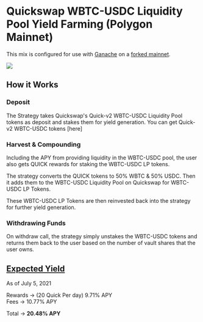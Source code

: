 # Quickswap WBTC-USDC Liquidity Pool Yield Farming (Polygon Mainnet)

This mix is configured for use with [Ganache](https://github.com/trufflesuite/ganache-cli) on a [forked mainnet](https://eth-brownie.readthedocs.io/en/stable/network-management.html#using-a-forked-development-network).

<img src="https://user-images.githubusercontent.com/47485188/124500366-4203fa80-dddd-11eb-928c-219f8c36e691.png"> </img>

## How it Works
### Deposit
The Strategy takes Quickswap's Quick-v2 WBTC-USDC Liquidity Pool tokens as deposit and stakes them for yield generation. You can get Quick-v2 WBTC-USDC tokens [here]
### Harvest & Compounding
Including the APY from providing liquidity in the WBTC-USDC pool, the user also gets QUICK rewards for staking the WBTC-USDC LP tokens.

The strategy converts the QUICK tokens to 50% WBTC & 50% USDC. Then it adds them to the WBTC-USDC Liquidity Pool on Quickswap for WBTC-USDC LP Tokens. 

These WBTC-USDC LP Tokens are then reinvested back into the strategy for further yield generation.
### Withdrawing Funds
On withdraw call, the strategy simply unstakes the WBTC-USDC tokens and returns them back to the user based on the number of vault shares that the user owns.

## [Expected Yield](https://quickswap.exchange/#/quick)

As of July 5, 2021

Rewards -> (20 Quick Per day) 9.71% APY <br>
Fees -> 10.77% APY

Total -> <strong>20.48% APY</strong>